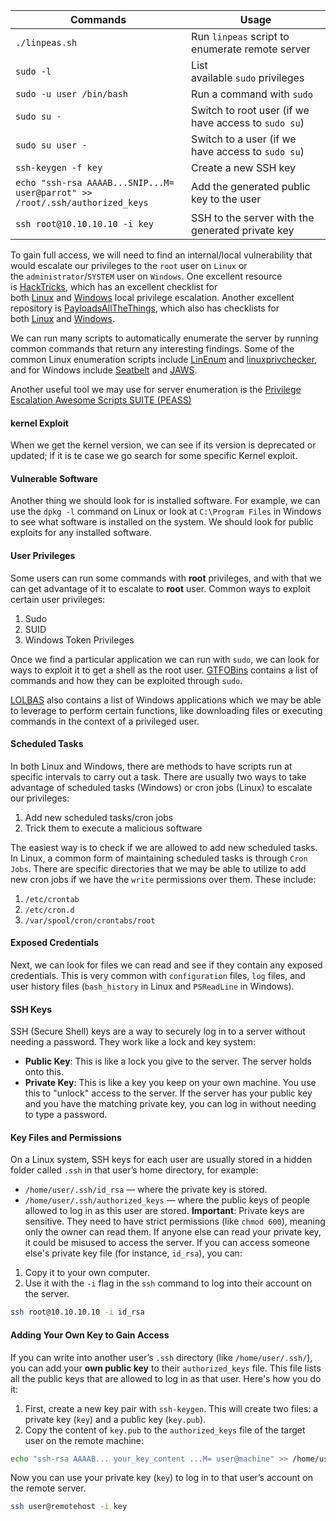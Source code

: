 | **Commands**                                                                 | **Usage**                                            |
| ---------------------------------------------------------------------------- | ---------------------------------------------------- |
| `./linpeas.sh`                                                               | Run `linpeas` script to enumerate remote server      |
| `sudo -l`                                                                    | List available `sudo` privileges                     |
| `sudo -u user /bin/bash`                                                     | Run a command with `sudo`                            |
| `sudo su -`                                                                  | Switch to root user (if we have access to `sudo su`) |
| `sudo su user -`                                                             | Switch to a user (if we have access to `sudo su`)    |
| `ssh-keygen -f key`                                                          | Create a new SSH key                                 |
| `echo "ssh-rsa AAAAB...SNIP...M= user@parrot" >> /root/.ssh/authorized_keys` | Add the generated public key to the user             |
| `ssh root@10.10.10.10 -i key`                                                | SSH to the server with the generated private key     |

To gain full access, we will need to find an internal/local vulnerability that would escalate our privileges to the `root` user on `Linux` or the `administrator`/`SYSTEM` user on `Windows`.
One excellent resource is [HackTricks](https://book.hacktricks.xyz/), which has an excellent checklist for both [Linux](https://book.hacktricks.xyz/linux-unix/linux-privilege-escalation-checklist) and [Windows](https://book.hacktricks.xyz/windows/checklist-windows-privilege-escalation) local privilege escalation. Another excellent repository is [PayloadsAllTheThings](https://github.com/swisskyrepo/PayloadsAllTheThings), which also has checklists for both [Linux](https://github.com/swisskyrepo/PayloadsAllTheThings/blob/master/Methodology%20and%20Resources/Linux%20-%20Privilege%20Escalation.md) and [Windows](https://github.com/swisskyrepo/PayloadsAllTheThings/blob/master/Methodology%20and%20Resources/Windows%20-%20Privilege%20Escalation.md).

We can run many scripts to automatically enumerate the server by running common commands that return any interesting findings. Some of the common Linux enumeration scripts include [LinEnum](https://github.com/rebootuser/LinEnum.git) and [linuxprivchecker](https://github.com/sleventyeleven/linuxprivchecker), and for Windows include [Seatbelt](https://github.com/GhostPack/Seatbelt) and [JAWS](https://github.com/411Hall/JAWS).

Another useful tool we may use for server enumeration is the [Privilege Escalation Awesome Scripts SUITE (PEASS)](https://github.com/carlospolop/privilege-escalation-awesome-scripts-suite)

#### kernel Exploit
When we get the kernel version, we can see if its version is deprecated or updated; if it is te case we go search for some specific Kernel exploit.

#### Vulnerable Software
Another thing we should look for is installed software. For example, we can use the `dpkg -l` command on Linux or look at `C:\Program Files` in Windows to see what software is installed on the system. We should look for public exploits for any installed software.

#### User Privileges
Some users can run some commands with **root** privileges, and with that we can get advantage of it to escalate to **root** user.
Common ways to exploit certain user privileges:
1. Sudo
2. SUID
3. Windows Token Privileges

Once we find a particular application we can run with `sudo`, we can look for ways to exploit it to get a shell as the root user. [GTFOBins](https://gtfobins.github.io/) contains a list of commands and how they can be exploited through `sudo`.

[LOLBAS](https://lolbas-project.github.io/#) also contains a list of Windows applications which we may be able to leverage to perform certain functions, like downloading files or executing commands in the context of a privileged user.

#### Scheduled Tasks
In both Linux and Windows, there are methods to have scripts run at specific intervals to carry out a task.
There are usually two ways to take advantage of scheduled tasks (Windows) or cron jobs (Linux) to escalate our privileges:
1. Add new scheduled tasks/cron jobs
2. Trick them to execute a malicious software

The easiest way is to check if we are allowed to add new scheduled tasks. In Linux, a common form of maintaining scheduled tasks is through `Cron Jobs`. There are specific directories that we may be able to utilize to add new cron jobs if we have the `write` permissions over them. These include:
1. `/etc/crontab`
2. `/etc/cron.d`
3. `/var/spool/cron/crontabs/root`

#### Exposed Credentials
Next, we can look for files we can read and see if they contain any exposed credentials. This is very common with `configuration` files, `log` files, and user history files (`bash_history` in Linux and `PSReadLine` in Windows).

#### SSH Keys
SSH (Secure Shell) keys are a way to securely log in to a server without needing a password. They work like a lock and key system:
- **Public Key**: This is like a lock you give to the server. The server holds onto this.
- **Private Key**: This is like a key you keep on your own machine. You use this to "unlock" access to the server.
If the server has your public key and you have the matching private key, you can log in without needing to type a password.
#### Key Files and Permissions
On a Linux system, SSH keys for each user are usually stored in a hidden folder called `.ssh` in that user’s home directory, for example:
- `/home/user/.ssh/id_rsa` — where the private key is stored.
- `/home/user/.ssh/authorized_keys` — where the public keys of people allowed to log in as this user are stored.
**Important**: Private keys are sensitive. They need to have strict permissions (like `chmod 600`), meaning only the owner can read them. If anyone else can read your private key, it could be misused to access the server.
If you can access someone else's private key file (for instance, `id_rsa`), you can:
1. Copy it to your own computer.
2. Use it with the `-i` flag in the `ssh` command to log into their account on the server.
```bash
ssh root@10.10.10.10 -i id_rsa
```
#### Adding Your Own Key to Gain Access
If you can write into another user’s `.ssh` directory (like `/home/user/.ssh/`), you can add your **own public key** to their `authorized_keys` file. This file lists all the public keys that are allowed to log in as that user.
Here's how you do it:
1. First, create a new key pair with `ssh-keygen`. This will create two files: a private key (`key`) and a public key (`key.pub`).
2. Copy the content of `key.pub` to the `authorized_keys` file of the target user on the remote machine:
```bash
echo "ssh-rsa AAAAB... your_key_content ...M= user@machine" >> /home/user/.ssh/authorized_keys
````
Now you can use your private key (`key`) to log in to that user’s account on the remote server.
```bash
ssh user@remotehost -i key
```



